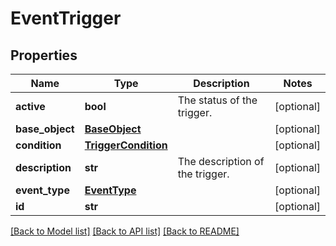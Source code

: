 # EventTrigger

## Properties
Name | Type | Description | Notes
------------ | ------------- | ------------- | -------------
**active** | **bool** | The status of the trigger. | [optional] 
**base_object** | [**BaseObject**](BaseObject.md) |  | [optional] 
**condition** | [**TriggerCondition**](TriggerCondition.md) |  | [optional] 
**description** | **str** | The description of the trigger. | [optional] 
**event_type** | [**EventType**](EventType.md) |  | [optional] 
**id** | **str** |  | [optional] 

[[Back to Model list]](../README.md#documentation-for-models) [[Back to API list]](../README.md#documentation-for-api-endpoints) [[Back to README]](../README.md)


